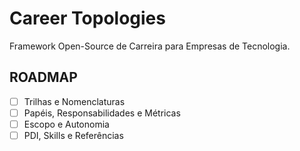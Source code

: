 # Career Topologies

Framework Open-Source de Carreira para Empresas de Tecnologia.

## ROADMAP

- [ ] Trilhas e Nomenclaturas
- [ ] Papéis, Responsabilidades e Métricas
- [ ] Escopo e Autonomia
- [ ] PDI, Skills e Referências
